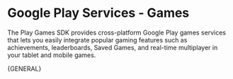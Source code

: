 Google Play Services - Games
============================

The Play Games SDK provides cross-platform Google Play games services that lets you easily integrate popular gaming features such as achievements, leaderboards, Saved Games, and real-time multiplayer in your tablet and mobile games.


{GENERAL}
